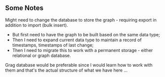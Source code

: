 ## Some Notes

Might need to change the database to store the graph - requiring export in addition to import (bulk insert).

- But first need to have the graph to be built based on the same data type;
- Then I need to expand current data type to maintain a record of timestamps, timestamps of last change;
- Then I need to migrate this to work with a permanent storage - either relational or graph database.

Grag database would be preferable since I would learn how to work with them and that's the actual structure of what we have here ...


